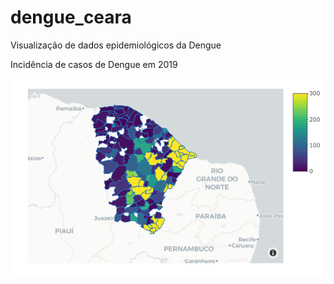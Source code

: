 # dengue_ceara
Visualização de dados epidemiológicos da Dengue

Incidência de casos de Dengue em 2019 

![image](case_incidence_2019_dengue_plot.png)

